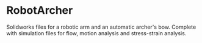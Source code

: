 # RobotArcher
Solidworks files for a robotic arm and an automatic archer's bow. Complete with simulation files for flow, motion analysis and stress-strain analysis. 
